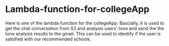 # Lambda-function-for-collegeApp
Here is one of the lambda function for the collegeApp. Bascially, it is used to get the chat conversation from S3 and analysis users' tone 
and send the the tone analysis results to the gmail.
This can be used to identify if the user is satisfied with our recommended schools.
